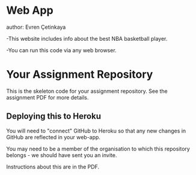 # Web App

author: Evren Çetinkaya

-This website includes info about the best NBA basketball player.

-You can run this code via any web browser.

# Your Assignment Repository

This is the skeleton code for your assignment repository. See the assignment PDF for more details.

## Deploying this to Heroku

You will need to "connect" GitHub to Heroku so that any new changes in GitHub are reflected in your web-app.

You may need to be a member of the organisation to which this repository belongs - we should have sent you an invite.

Instructions about this are in the PDF.
